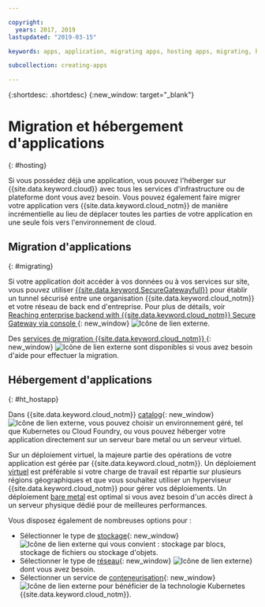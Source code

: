 ```yaml
---

copyright:
  years: 2017, 2019
lastupdated: "2019-03-15"

keywords: apps, application, migrating apps, hosting apps, migrating, hosting

subcollection: creating-apps

---
```


{:shortdesc: .shortdesc}
{:new_window: target="_blank"}

# Migration et hébergement d'applications
{: #hosting}

Si vous possédez déjà une application, vous pouvez l'héberger sur {{site.data.keyword.cloud}} avec tous les services d'infrastructure ou de plateforme dont vous avez besoin. Vous pouvez également faire migrer votre application vers {{site.data.keyword.cloud_notm}} de manière incrémentielle au lieu de déplacer toutes les parties de votre application en une seule fois vers l'environnement de cloud.

## Migration d'applications
{: #migrating}

Si votre application doit accéder à vos données ou à vos services sur site, vous pouvez utiliser [{{site.data.keyword.SecureGatewayfull}}](/docs/services/SecureGateway?topic=securegateway-getting-started-with-sg#getting-started-with-sg) pour établir un tunnel sécurisé entre une organisation {{site.data.keyword.cloud_notm}} et votre réseau de back end d'entreprise. Pour plus de détails, voir [Reaching enterprise backend with {{site.data.keyword.cloud_notm}} Secure Gateway via console ](https://developer.ibm.com/bluemix/2015/04/01/reaching-enterprise-backend-bluemix-secure-gateway/){: new_window} ![Icône de lien externe](../icons/launch-glyph.svg "Icône de lien externe").

Des [services de migration {{site.data.keyword.cloud_notm}} ](https://www.ibm.com/cloud/migration-services){: new_window} ![Icône de lien externe](../icons/launch-glyph.svg "Icône de lien externe") sont disponibles si vous avez besoin d'aide pour effectuer la migration.

## Hébergement d'applications
{: #ht_hostapp}

Dans {{site.data.keyword.cloud_notm}} [catalog](https://{DomainName}/catalog/?taxonomyNavigation=apps){: new_window} ![Icône de lien externe](../icons/launch-glyph.svg "Icône de lien externe"), vous pouvez choisir un environnement géré, tel que Kubernetes ou Cloud Foundry, ou vous pouvez héberger votre application directement sur un serveur bare metal ou un serveur virtuel.

Sur un déploiement virtuel, la majeure partie des opérations de votre application est gérée par {{site.data.keyword.cloud_notm}}. Un déploiement [virtuel](/docs/vsi?topic=virtual-servers-about-virtual-servers#about-virtual-servers) est préférable si votre charge de travail est répartie sur plusieurs régions géographiques et que vous souhaitez utiliser un hyperviseur {{site.data.keyword.cloud_notm}} pour gérer vos déploiements. Un déploiement [bare metal](/docs/bare-metal?topic=bare-metal-bm-getting-started#getting-started) est optimal si vous avez besoin d'un accès direct à un serveur physique dédié pour de meilleures performances.

Vous disposez également de nombreuses options pour :
* Sélectionner le type de [stockage](https://{DomainName}/catalog/?taxonomyNavigation=apps&category=slstorage){: new_window} ![Icône de lien externe](../icons/launch-glyph.svg "Icône de lien externe") qui vous convient : stockage par blocs, stockage de fichiers ou stockage d'objets.
* Sélectionner le type de [réseau](https://{DomainName}/catalog/?taxonomyNavigation=apps&category=slnetwork){: new_window} ![Icône de lien externe](../icons/launch-glyph.svg "Icône de lien externe")} dont vous avez besoin.
* Sélectionner un service de [conteneurisation](https://{DomainName}/catalog/?taxonomyNavigation=apps&category=containers){: new_window} ![Icône de lien externe](../icons/launch-glyph.svg "Icône de lien externe") pour bénéficier de la technologie Kubernetes {{site.data.keyword.cloud_notm}}.
